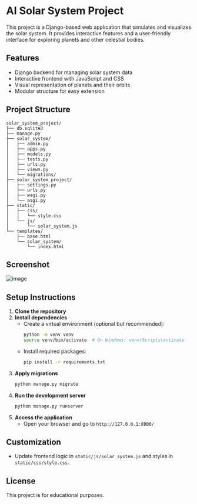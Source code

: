# AI Solar System Project

This project is a Django-based web application that simulates and visualizes the solar system. It provides interactive features and a user-friendly interface for exploring planets and other celestial bodies.

## Features
- Django backend for managing solar system data
- Interactive frontend with JavaScript and CSS
- Visual representation of planets and their orbits
- Modular structure for easy extension

## Project Structure
```
solar_system_project/
├── db.sqlite3
├── manage.py
├── solar_system/
│   ├── admin.py
│   ├── apps.py
│   ├── models.py
│   ├── tests.py
│   ├── urls.py
│   ├── views.py
│   └── migrations/
├── solar_system_project/
│   ├── settings.py
│   ├── urls.py
│   ├── wsgi.py
│   └── asgi.py
├── static/
│   ├── css/
│   │   └── style.css
│   └── js/
│       └── solar_system.js
└── templates/
    ├── base.html
    └── solar_system/
        └── index.html
```

## Screenshot

![image](https://github.com/user-attachments/assets/985e1398-cecd-436d-a0cf-ce42155e2bd9)


## Setup Instructions

1. **Clone the repository**
2. **Install dependencies**
   - Create a virtual environment (optional but recommended):
     ```bash
     python -m venv venv
     source venv/bin/activate  # On Windows: venv\Scripts\activate
     ```
   - Install required packages:
     ```bash
     pip install -r requirements.txt
     ```
3. **Apply migrations**
   ```bash
   python manage.py migrate
   ```
4. **Run the development server**
   ```bash
   python manage.py runserver
   ```
5. **Access the application**
   - Open your browser and go to `http://127.0.0.1:8000/`

## Customization
- Update frontend logic in `static/js/solar_system.js` and styles in `static/css/style.css`.

## License
This project is for educational purposes.

